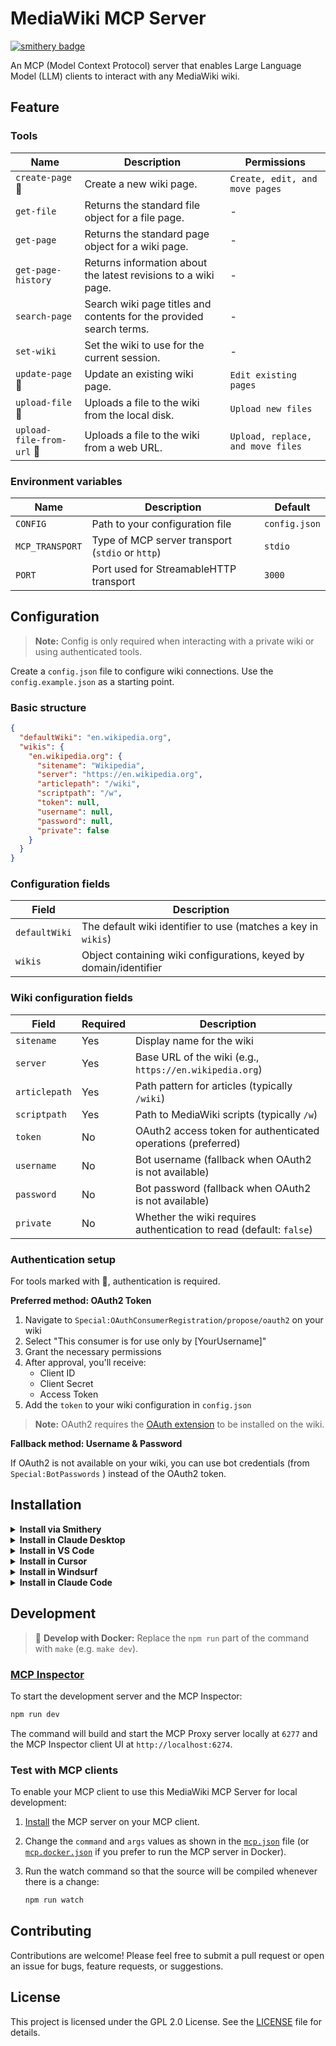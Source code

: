 # MediaWiki MCP Server
[![smithery badge](https://smithery.ai/badge/@ProfessionalWiki/mediawiki-mcp-server)](https://smithery.ai/server/@ProfessionalWiki/mediawiki-mcp-server)

An MCP (Model Context Protocol) server that enables Large Language Model (LLM) clients to interact with any MediaWiki wiki.

## Feature

### Tools

| Name | Description | Permissions |
|---|---|---|
| `create-page` 🔐 | Create a new wiki page. | `Create, edit, and move pages` |
| `get-file` | Returns the standard file object for a file page. | - |
| `get-page` | Returns the standard page object for a wiki page. | - |
| `get-page-history` | Returns information about the latest revisions to a wiki page. | - |
| `search-page` | Search wiki page titles and contents for the provided search terms. | - |
| `set-wiki` | Set the wiki to use for the current session. | - |
| `update-page` 🔐 | Update an existing wiki page. | `Edit existing pages` |
| `upload-file` 🔐 | Uploads a file to the wiki from the local disk. | `Upload new files` |
| `upload-file-from-url` 🔐 | Uploads a file to the wiki from a web URL. | `Upload, replace, and move files` |

### Environment variables
| Name | Description | Default |
|---|---|---|
| `CONFIG` | Path to your configuration file | `config.json` |
| `MCP_TRANSPORT` | Type of MCP server transport (`stdio` or `http`) | `stdio` |
| `PORT` | Port used for StreamableHTTP transport | `3000` |

## Configuration

> **Note:** Config is only required when interacting with a private wiki or using authenticated tools.

Create a `config.json` file to configure wiki connections. Use the `config.example.json` as a starting point.

### Basic structure

```json
{
  "defaultWiki": "en.wikipedia.org",
  "wikis": {
    "en.wikipedia.org": {
      "sitename": "Wikipedia",
      "server": "https://en.wikipedia.org",
      "articlepath": "/wiki",
      "scriptpath": "/w",
      "token": null,
      "username": null,
      "password": null,
      "private": false
    }
  }
}
```

### Configuration fields

| Field | Description |
|---|---|
| `defaultWiki` | The default wiki identifier to use (matches a key in `wikis`) |
| `wikis` | Object containing wiki configurations, keyed by domain/identifier |

### Wiki configuration fields

| Field | Required | Description |
|---|---|---|
| `sitename` | Yes | Display name for the wiki |
| `server` | Yes | Base URL of the wiki (e.g., `https://en.wikipedia.org`) |
| `articlepath` | Yes | Path pattern for articles (typically `/wiki`) |
| `scriptpath` | Yes | Path to MediaWiki scripts (typically `/w`) |
| `token` | No | OAuth2 access token for authenticated operations (preferred) |
| `username` | No | Bot username (fallback when OAuth2 is not available) |
| `password` | No | Bot password (fallback when OAuth2 is not available) |
| `private` | No | Whether the wiki requires authentication to read (default: `false`) |

### Authentication setup

For tools marked with 🔐, authentication is required.

**Preferred method: OAuth2 Token**

1. Navigate to `Special:OAuthConsumerRegistration/propose/oauth2` on your wiki
2. Select "This consumer is for use only by [YourUsername]"
3. Grant the necessary permissions
4. After approval, you'll receive:
   - Client ID
   - Client Secret
   - Access Token
5. Add the `token` to your wiki configuration in `config.json`

> **Note:** OAuth2 requires the [OAuth extension](https://www.mediawiki.org/wiki/Special:MyLanguage/Extension:OAuth) to be installed on the wiki.

**Fallback method: Username & Password**

If OAuth2 is not available on your wiki, you can use bot credentials (from `Special:BotPasswords` ) instead of the OAuth2 token.

## Installation

<details><summary><b>Install via Smithery</b></summary>

To install MediaWiki MCP Server for Claude Desktop automatically via [Smithery](https://smithery.ai/server/@ProfessionalWiki/mediawiki-mcp-server):

```bash
npx -y @smithery/cli install @ProfessionalWiki/mediawiki-mcp-server --client claude
```
</details>

<details>
<summary><b>Install in Claude Desktop</b></summary>

Follow the [guide](https://modelcontextprotocol.io/quickstart/user), use following configuration:

```json
{
  "mcpServers": {
    "mediawiki-mcp-server": {
      "command": "npx",
      "args": [
        "@professional-wiki/mediawiki-mcp-server@latest"
      ],
      "env": {
        "CONFIG": "path/to/config.json"
      }
    }
  }
}
```
</details>

<details><summary><b>Install in VS Code</b></summary>

[![Install in VS Code](https://img.shields.io/badge/Add%20to-VS%20Code-blue?style=for-the-badge&labelColor=%230e1116&color=%234076b5)](https://insiders.vscode.dev/redirect?url=vscode%3Amcp%2Finstall%3F%257B%2522name%2522%253A%2522mediawiki-mcp-server%2522%252C%2522command%2522%253A%2522npx%2522%252C%2522args%2522%253A%255B%2522%2540professional-wiki%252Fmediawiki-mcp-server%2540latest%2522%255D%257D)
[![Install in VS Code Insiders](https://img.shields.io/badge/Add%20to-VS%20Code%20Insiders-blue?style=for-the-badge&labelColor=%230e1116&color=%234f967e)](https://insiders.vscode.dev/redirect?url=vscode-insiders%3Amcp%2Finstall%3F%257B%2522name%2522%253A%2522mediawiki-mcp-server%2522%252C%2522command%2522%253A%2522npx%2522%252C%2522args%2522%253A%255B%2522%2540professional-wiki%252Fmediawiki-mcp-server%2540latest%2522%255D%257D)

```bash
code --add-mcp '{"name":"mediawiki-mcp-server","command":"npx","args":["@professional-wiki/mediawiki-mcp-server@latest"]}'
```
</details>

<details>
<summary><b>Install in Cursor</b></summary>

[![Install in Cursor](https://cursor.com/deeplink/mcp-install-dark.svg)](https://cursor.com/install-mcp?name=mediawiki-mcp-server&config=eyJjb21tYW5kIjoibnB4IEBwcm9mZXNzaW9uYWwtd2lraS9tZWRpYXdpa2ktbWNwLXNlcnZlckBsYXRlc3QifQ%3D%3D)

Go to `Cursor Settings` -> `MCP` -> `Add new MCP Server`. Name to your liking, use `command` type with the command `npx @professional-wiki/mediawiki-mcp-server`. You can also verify config or add command like arguments via clicking `Edit`.

```json
{
  "mcpServers": {
    "mediawiki-mcp-server": {
      "command": "npx",
      "args": [
        "@professional-wiki/mediawiki-mcp-server@latest"
      ],
      "env": {
        "CONFIG": "path/to/config.json"
      }
    }
  }
}
```
</details>

<details>
<summary><b>Install in Windsurf</b></summary>

Follow the [guide](https://docs.windsurf.com/windsurf/cascade/mcp), use following configuration:

```json
{
  "mcpServers": {
    "mediawiki-mcp-server": {
      "command": "npx",
      "args": [
        "@professional-wiki/mediawiki-mcp-server@latest"
      ],
      "env": {
        "CONFIG": "path/to/config.json"
      }
    }
  }
}
```
</details>

<details>
<summary><b>Install in Claude Code</b></summary>

Follow the [Claude Code MCP docs](https://docs.anthropic.com/en/docs/claude-code/mcp).

Run the below command, optionally with `-e` flags to specify environment variables.

    claude mcp add mediawiki-mcp-server npx @professional-wiki/mediawiki-mcp-server@latest

You should end up with something like the below in your `.claude.json` config:

```json
"mcpServers": {
  "mediawiki-mcp-server": {
    "type": "stdio",
    "command": "npx",
    "args": [
      "@professional-wiki/mediawiki-mcp-server@latest"
    ],
    "env": {
      "CONFIG": "path/to/config.json"
    }
  }
},
```
</details>

## Development

> 🐋 **Develop with Docker:** Replace the `npm run` part of the command with `make` (e.g. `make dev`).

### [MCP Inspector](https://github.com/modelcontextprotocol/inspector)

To start the development server and the MCP Inspector:
```sh
npm run dev
```

The command will build and start the MCP Proxy server locally at `6277` and the MCP Inspector client UI at `http://localhost:6274`.

### Test with MCP clients

To enable your MCP client to use this MediaWiki MCP Server for local development: 

1. [Install](#installation) the MCP server on your MCP client.
2. Change the `command` and `args` values as shown in the [`mcp.json`](mcp.json) file (or [`mcp.docker.json`](mcp.docker.json) if you prefer to run the MCP server in Docker).
3. Run the watch command so that the source will be compiled whenever there is a change:

	```sh
	npm run watch
	```

## Contributing

Contributions are welcome! Please feel free to submit a pull request or open an issue for bugs, feature requests, or suggestions.

## License

This project is licensed under the GPL 2.0 License. See the [LICENSE](LICENSE) file for details.
